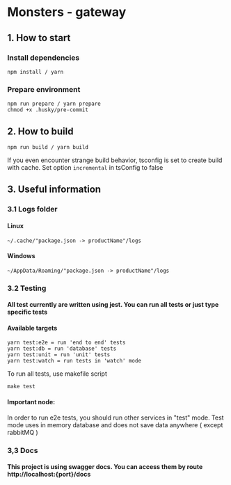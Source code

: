 # Monsters - gateway

## 1. How to start

### Install dependencies

```shell
npm install / yarn
```

### Prepare environment

```shell
npm run prepare / yarn prepare
chmod +x .husky/pre-commit
```

## 2. How to build

```shell
npm run build / yarn build
```

If you even encounter strange build behavior, tsconfig is set to create build with cache. Set option `incremental` in
tsConfig to false

## 3. Useful information

### 3.1 Logs folder

#### Linux

```text
~/.cache/"package.json -> productName"/logs
```

#### Windows

```text
~/AppData/Roaming/"package.json -> productName"/logs
```

### 3.2 Testing

#### All test currently are written using jest. You can run all tests or just type specific tests

#### Available targets

```text
yarn test:e2e = run 'end to end' tests
yarn test:db = run 'database' tests
yarn test:unit = run 'unit' tests
yarn test:watch = run tests in 'watch' mode
```

To run all tests, use makefile script

```text
make test
```

#### Important node:

In order to run e2e tests, you should run other services in "test" mode. Test mode uses in memory database and does not
save data anywhere ( except rabbitMQ )

### 3,3 Docs

#### This project is using swagger docs. You can access them by route http://localhost:{port}/docs
